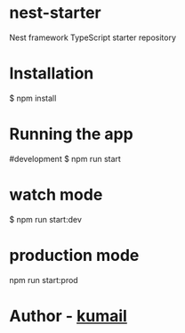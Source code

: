 # nest-starter
Nest framework TypeScript starter repository

# Installation
$ npm install

# Running the app
 #development
 $ npm run start

 # watch mode
 $ npm run start:dev

 # production mode
 npm run start:prod

# Author - [kumail](https://github.com/Kumailabbs/)

